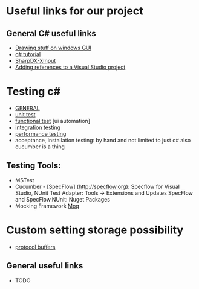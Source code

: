 # Useful links for our project

## General C# useful links
* [Drawing stuff on windows GUI](https://msdn.microsoft.com/en-us/library/system.drawing(v=vs.110).aspx)
* [c# tutorial](https://msdn.microsoft.com/en-us/library/67ef8sbd.aspx)
* [SharpDX-XInput](http://sharpdx.org)
* [Adding references to a Visual Studio project](http://stackoverflow.com/questions/2157133/how-do-i-add-an-assembly-to-a-visual-studio-project-and-reference-it)

# Testing c#
* [GENERAL](https://msdn.microsoft.com/en-us/library/ee308828(v=bts.10).aspx)
* [unit test](https://msdn.microsoft.com/en-us/library/hh694602.aspx)
* [functional test](https://msdn.microsoft.com/en-us/library/dd286726.aspx) [ui automation]
* [integration testing](https://msdn.microsoft.com/en-us/library/ff647876.aspx)
* [performance testing](http://stackoverflow.com/questions/3927/what-are-some-good-net-profilers)
* acceptance, installation testing: by hand and not limited to just c# also cucumber is a thing

## Testing Tools:
* MSTest
* Cucumber - [SpecFlow] (http://specflow.org): 
	Specflow for Visual Studio, NUnit Test Adapter: Tools -> Extensions and Updates
	SpecFlow and SpecFlow.NUnit: Nuget Packages
* Mocking Framework [Moq](https://github.com/moq/moq4)

# Custom setting storage possibility
* [protocol buffers](https://developers.google.com/protocol-buffers/docs/overview)

## General useful links
* TODO
